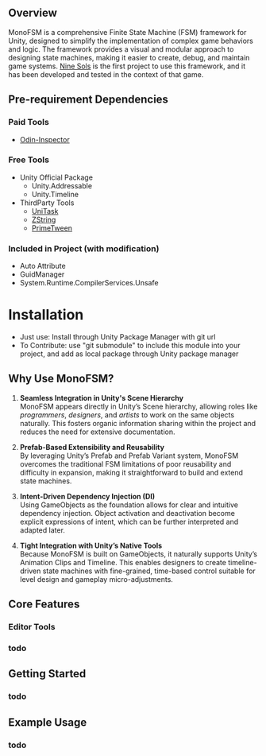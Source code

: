## Overview

MonoFSM is a comprehensive Finite State Machine (FSM) framework for Unity, designed to simplify the implementation of complex game behaviors and logic. The framework provides a visual and modular approach to designing state machines, making it easier to create, debug, and maintain game systems.
[Nine Sols](https://store.steampowered.com/app/1809540/Nine_Sols/) is the first project to use this framework, and it has been developed and tested in the context of that game.
## Pre-requirement Dependencies
### Paid Tools
  * [Odin-Inspector](https://odininspector.com/)
### Free Tools
  * Unity Official Package
    * Unity.Addressable
    * Unity.Timeline
  * ThirdParty Tools
    * [UniTask](https://github.com/Cysharp/UniTask)
    * [ZString](https://github.com/Cysharp/ZString)
    * [PrimeTween](https://github.com/KyryloKuzyk/PrimeTween)
### Included in Project (with modification)
* Auto Attribute
* GuidManager
* System.Runtime.CompilerServices.Unsafe

# Installation
* Just use: Install through Unity Package Manager with git url
* To Contribute: use "git submodule" to include this module into your project, and add as local package through Unity package manager

## Why Use MonoFSM?

1. **Seamless Integration in Unity's Scene Hierarchy**  
   MonoFSM appears directly in Unity’s Scene hierarchy, allowing roles like *programmers*, *designers*, and *artists* to work on the same objects naturally. This fosters organic information sharing within the project and reduces the need for extensive documentation.  

2. **Prefab-Based Extensibility and Reusability**  
   By leveraging Unity’s Prefab and Prefab Variant system, MonoFSM overcomes the traditional FSM limitations of poor reusability and difficulty in expansion, making it straightforward to build and extend state machines.  

3. **Intent-Driven Dependency Injection (DI)**  
   Using GameObjects as the foundation allows for clear and intuitive dependency injection. Object activation and deactivation become explicit expressions of intent, which can be further interpreted and adapted later.  

4. **Tight Integration with Unity’s Native Tools**  
   Because MonoFSM is built on GameObjects, it naturally supports Unity’s Animation Clips and Timeline. This enables designers to create timeline-driven state machines with fine-grained, time-based control suitable for level design and gameplay micro-adjustments.


## Core Features

### Editor Tools
### todo

## Getting Started
### todo

## Example Usage
### todo
